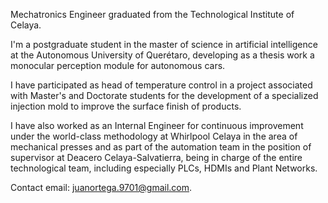 <!---
Juan-Ignacio-Ortega/Juan-Ignacio-Ortega is a ✨ special ✨ repository because its `README.md` (this file) appears on your GitHub profile.
You can click the Preview link to take a look at your changes.
--->
Mechatronics Engineer graduated from the Technological Institute of Celaya.

I'm a postgraduate student in the master of science in artificial intelligence at the Autonomous University of Querétaro, developing as a thesis work a monocular perception module for autonomous cars. 

I have participated as head of temperature control in a project associated with Master's and Doctorate students for the development of a specialized injection mold to improve the surface finish of products. 

I have also worked as an Internal Engineer for continuous improvement under the world-class methodology at Whirlpool Celaya in the area of mechanical presses and as part of the automation team in the position of supervisor at Deacero Celaya-Salvatierra, being in charge of the entire technological team, including especially PLCs, HDMIs and Plant Networks.

Contact email: juanortega.9701@gmail.com.
